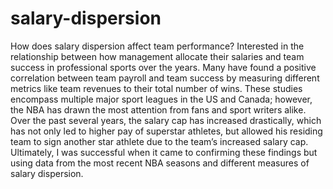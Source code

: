 # salary-dispersion
How does salary dispersion affect team performance? Interested in the relationship between how management allocate their salaries and team success in professional sports over the years. Many have found a positive correlation between team payroll and team success by measuring different metrics like team revenues to their total number of wins. These studies encompass multiple major sport leagues in the US and Canada; however, the NBA has drawn the most attention from fans and sport writers alike. Over the past several years, the salary cap has increased drastically, which has not only led to higher pay of superstar athletes, but allowed his residing team to sign another star athlete due to the team’s increased salary cap. Ultimately, I was successful when it came to confirming these findings but using data from the most recent NBA seasons and different measures of salary dispersion. 
